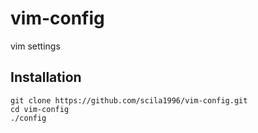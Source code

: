 # vim-config

vim settings

## Installation

    git clone https://github.com/scila1996/vim-config.git
    cd vim-config
    ./config
